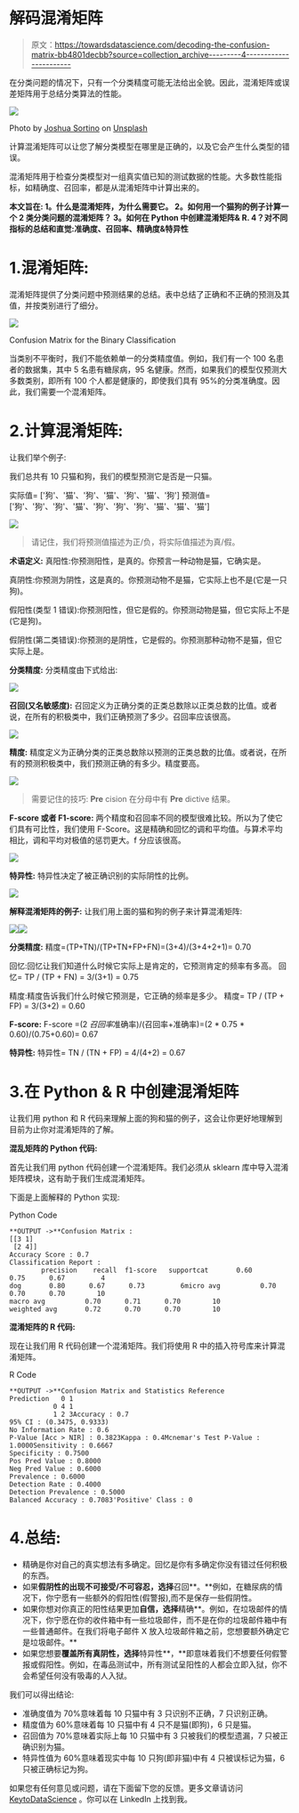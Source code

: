 # 解码混淆矩阵

> 原文：<https://towardsdatascience.com/decoding-the-confusion-matrix-bb4801decbb?source=collection_archive---------4----------------------->

在分类问题的情况下，只有一个分类精度可能无法给出全貌。因此，混淆矩阵或误差矩阵用于总结分类算法的性能。

![](img/8b7327f28f8ad54ab894721941e065ff.png)

Photo by [Joshua Sortino](https://unsplash.com/@sortino?utm_source=unsplash&utm_medium=referral&utm_content=creditCopyText) on [Unsplash](https://unsplash.com/search/photos/matrix?utm_source=unsplash&utm_medium=referral&utm_content=creditCopyText)

计算混淆矩阵可以让您了解分类模型在哪里是正确的，以及它会产生什么类型的错误。

混淆矩阵用于检查分类模型对一组真实值已知的测试数据的性能。大多数性能指标，如精确度、召回率，都是从混淆矩阵中计算出来的。

**本文旨在:
1。什么是混淆矩阵，为什么需要它。
2。如何用一个猫狗的例子计算一个 2 类分类问题的混淆矩阵？
3。如何在 Python 中创建混淆矩阵& R.
4？对不同指标的总结和直觉:准确度、召回率、精确度&特异性**

# 1.混淆矩阵:

混淆矩阵提供了分类问题中预测结果的总结。表中总结了正确和不正确的预测及其值，并按类别进行了细分。

![](img/fba3da753dbdcb31fa09ea69905688c7.png)

Confusion Matrix for the Binary Classification

当类别不平衡时，我们不能依赖单一的分类精度值。例如，我们有一个 100 名患者的数据集，其中 5 名患有糖尿病，95 名健康。然而，如果我们的模型仅预测大多数类别，即所有 100 个人都是健康的，即使我们具有 95%的分类准确度。因此，我们需要一个混淆矩阵。

# 2.计算混淆矩阵:

让我们举个例子:

我们总共有 10 只猫和狗，我们的模型预测它是否是一只猫。

实际值= ['狗'、'猫'、'狗'、'猫'、'狗'、'猫'、'狗']
预测值= ['狗'、'狗'、'狗'、'猫'、'狗'、'狗'、'狗'、'猫'、'猫'、'猫']

![](img/9f299fc802c7b5b4f53ccd794d46c58b.png)

> 请记住，我们将预测值描述为正/负，将实际值描述为真/假。

**术语定义:**
真阳性:你预测阳性，是真的。你预言一种动物是猫，它确实是。

真阴性:你预测为阴性，这是真的。你预测动物不是猫，它实际上也不是(它是一只狗)。

假阳性(类型 1 错误):你预测阳性，但它是假的。你预测动物是猫，但它实际上不是(它是狗)。

假阴性(第二类错误):你预测的是阴性，它是假的。你预测那种动物不是猫，但它实际上是。

**分类精度:**
分类精度由下式给出:

![](img/e813f485a1b7e3f399a8d387f4b06d9c.png)

**召回(又名敏感度):**
召回定义为正确分类的正类总数除以正类总数的比值。或者说，在所有的积极类中，我们正确预测了多少。召回率应该很高。

![](img/2a9544dee6f9db4a50b730656271a7db.png)

**精度:**
精度定义为正确分类的正类总数除以预测的正类总数的比值。或者说，在所有的预测积极类中，我们预测正确的有多少。精度要高。

![](img/69e14b2ec3d05f007ae3073198a88df8.png)

> 需要记住的技巧: **Pre** cision 在分母中有 **Pre** dictive 结果。

**F-score 或者 F1-score:**
两个精度和召回率不同的模型很难比较。所以为了使它们具有可比性，我们使用 F-Score。这是精确和回忆的调和平均值。与算术平均相比，调和平均对极值的惩罚更大。f 分应该很高。

![](img/22ccd49fceded15234ccf5acb45cd87f.png)

**特异性:**
特异性决定了被正确识别的实际阴性的比例。

![](img/d9667491e42d0a6eb2e61e427e93433c.png)

**解释混淆矩阵的例子:**
让我们用上面的猫和狗的例子来计算混淆矩阵:

![](img/e907439feac7c2488f3bceacdb01a3f6.png)![](img/e1706b661a2c5315db468bb54fc34574.png)

**分类精度:**
精度=(TP+TN)/(TP+TN+FP+FN)=(3+4)/(3+4+2+1)= 0.70

回忆:回忆让我们知道什么时候它实际上是肯定的，它预测肯定的频率有多高。
回忆= TP / (TP + FN) = 3/(3+1) = 0.75

精度:精度告诉我们什么时候它预测是，它正确的频率是多少。
精度= TP / (TP + FP) = 3/(3+2) = 0.60

**F-score:**
F-score =(2 *召回率*准确率)/(召回率+准确率)=(2 * 0.75 * 0.60)/(0.75+0.60)= 0.67

**特异性:**
特异性= TN / (TN + FP) = 4/(4+2) = 0.67

# 3.在 Python & R 中创建混淆矩阵

让我们用 python 和 R 代码来理解上面的狗和猫的例子，这会让你更好地理解到目前为止你对混淆矩阵的了解。

**混乱矩阵的 Python 代码:**

首先让我们用 python 代码创建一个混淆矩阵。我们必须从 sklearn 库中导入混淆矩阵模块，这有助于我们生成混淆矩阵。

下面是上面解释的 Python 实现:

Python Code

```
**OUTPUT ->**Confusion Matrix :
[[3 1]
 [2 4]]
Accuracy Score : 0.7
Classification Report : 
        precision    recall  f1-score   supportcat       0.60      0.75      0.67         4
dog       0.80      0.67      0.73         6micro avg          0.70      0.70      0.70        10
macro avg          0.70      0.71      0.70        10
weighted avg       0.72      0.70      0.70        10
```

**混淆矩阵的 R 代码:**

现在让我们用 R 代码创建一个混淆矩阵。我们将使用 R 中的插入符号库来计算混淆矩阵。

R Code

```
**OUTPUT ->**Confusion Matrix and Statistics Reference
Prediction   0 1
           0 4 1
           1 2 3Accuracy : 0.7 
95% CI : (0.3475, 0.9333)
No Information Rate : 0.6 
P-Value [Acc > NIR] : 0.3823Kappa : 0.4Mcnemar's Test P-Value : 1.0000Sensitivity : 0.6667 
Specificity : 0.7500 
Pos Pred Value : 0.8000 
Neg Pred Value : 0.6000 
Prevalence : 0.6000 
Detection Rate : 0.4000 
Detection Prevalence : 0.5000 
Balanced Accuracy : 0.7083'Positive' Class : 0
```

# 4.总结:

*   精确是你对自己的真实想法有多确定。回忆是你有多确定你没有错过任何积极的东西。
*   如果**假阴性的出现不可接受/不可容忍，选择**召回**。**例如，在糖尿病的情况下，你宁愿有一些额外的假阳性(假警报),而不是保存一些假阴性。
*   如果你想对你真正的阳性结果更加**自信，选择**精确**。例如，在垃圾邮件的情况下，你宁愿在你的收件箱中有一些垃圾邮件，而不是在你的垃圾邮件箱中有一些普通邮件。在我们将电子邮件 X 放入垃圾邮件箱之前，您想要额外确定它是垃圾邮件。**
*   如果您想要**覆盖所有真阴性，选择**特异性**，**即意味着我们不想要任何假警报或假阳性。例如，在毒品测试中，所有测试呈阳性的人都会立即入狱，你不会希望任何没有吸毒的人入狱。

我们可以得出结论:

*   准确度值为 70%意味着每 10 只猫中有 3 只识别不正确，7 只识别正确。
*   精度值为 60%意味着每 10 只猫中有 4 只不是猫(即狗)，6 只是猫。
*   召回值为 70%意味着实际上每 10 只猫中有 3 只被我们的模型遗漏，7 只被正确识别为猫。
*   特异性值为 60%意味着现实中每 10 只狗(即非猫)中有 4 只被误标记为猫，6 只被正确标记为狗。

如果您有任何意见或问题，请在下面留下您的反馈。更多文章请访问 [KeytoDataScience](https://keytodatascience.com/) 。你可以在 LinkedIn 上找到我。
